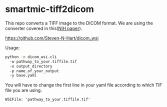 # smartmic-tiff2dicom
This repo converts a TIFF image to the DICOM format. 
We are using the converter covered in this([NIH paper](https://pmc.ncbi.nlm.nih.gov/articles/PMC8274303/)).

https://github.com/Steven-N-Hart/dicom_wsi

Usage: 

```bash
python -m dicom_wsi.cli   
  -w pathway_to_your.tiffile.tif 
  -o output_directory 
  -p name_of_your_output 
  -y base.yaml

```

You will have to change the first line in your yaml file according to which TIF file you are using.

```
WSIFile: 'pathway_to_your.tiffile.tif'

```